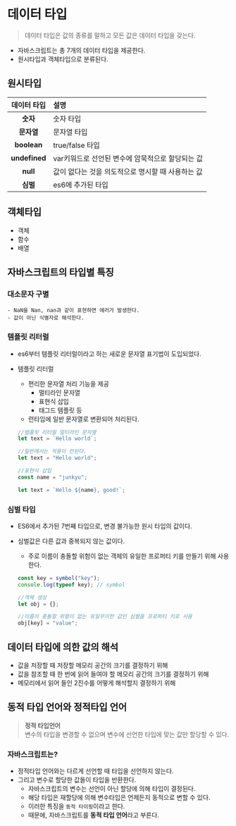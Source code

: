 # 데이터 타입

> 데이터 타입은 값의 종류를 말하고 모든 값은 데이터 타입을 갖는다.

- 자바스크립트는 총 7개의 데이터 타입을 제공한다.
- 원시타입과 객체타입으로 분류된다.

## 원시타입

|데이터 타입|설명|
|:---:|:---|
|**숫자**|숫자 타입|
|**문자열**|문자열 타입|
|**boolean**|true/false 타입|
|**undefined**|var키워드로 선언된 변수에 암묵적으로 할당되는 값|
|**null**|값이 없다는 것을 의도적으로 명시할 때 사용하는 값|
|**심벌**|es6에 추가된 타입|

## 객체타입

- 객체
- 함수
- 배열

## 자바스크립트의 타입별 특징

### 대소문자 구별

    - NaN을 Nan, nan과 같이 표현하면 에러가 발생한다.
    - 값이 아닌 식별자로 해석한다.

### 템플릿 리터럴

- es6부터 템플릿 리터럴이라고 하는 새로운 문자열 표기법이 도입되었다.
- 템플릿 리터럴

  - 편리한 문자열 처리 기능을 제공
    - 멀티라인 문자열
    - 표현식 삽입
    - 태그드 템플릿 등
  - 런타임에 일반 문자열로 변환되어 처리된다.

  ```javascript
  //템플릿 리터럴 멀티라인 문자열
  let text = `Hello world`;

  //일반에서는 적용이 안된다.
  let text = "Hello world";

  //표현식 삽입
  const name = "junkyu";

  let text = `Hello ${name}, good!`;
  ```

### 심벌 타입

- ES6에서 추가된 7번째 타입으로, 변경 불가능한 원시 타입의 값이다.
- 심벌값은 다른 값과 중복되지 않는 값이다.

  - 주로 이름이 충돌할 위험이 없는 객체의 유일한 프로퍼티 키를 만들기 위해 사용한다.

  ```javascript
  const key = symbol("key");
  console.log(typeof key); // symbol

  //객체 생성
  let obj = {};

  //이름이 충돌할 위험이 없는 유일무이한 값인 심벌을 프로퍼티 키로 사용
  obj[key] = "value";
  ```

## 데이터 타입에 의한 값의 해석

- 값을 저장할 때 저장할 메모리 공간의 크기를 결정하기 위해
- 값을 참조할 때 한 번에 읽어 들여야 할 메모리 공간의 크기를 결정하기 위해
- 메모리에서 읽어 들인 2진수를 어떻게 해석할지 결정하기 위해

## 동적 타입 언어와 정적타입 언어

> **정적 타입언어**<br/>
> 변수의 타입을 변경할 수 없으며 변수에 선언한 타입에 맞는 값만 할당할 수 있다.

### 자바스크립트는?

- 정적타입 언어와는 다르게 선언할 때 타입을 선언하지 않는다.
- 그리고 변수로 할당한 값들이 타입을 반환한다.
  - 자바스크립트의 변수는 선언이 아닌 할당에 의해 타입이 결정된다.
  - 해당 타입은 재할당에 의해 변수타입은 언제든지 동적으로 변할 수 있다.
  - 이러한 특징을 `동적 타이핑`이라고 한다.
  - 때문에, 자바스크립트를 **동적 타입 언어**라고 부른다.
